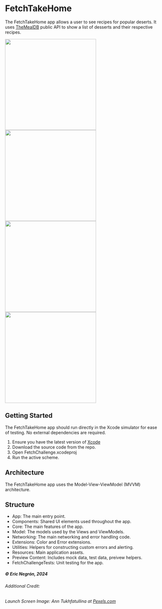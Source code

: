 # FetchTakeHome
The FetchTakeHome app allows a user to see recipes for popular deserts.
It uses [TheMealDB](https://themealdb.com/api.php) public API to show a list of desserts and their respective recipes.

<img src="https://github.com/user-attachments/assets/d29d2bb0-c076-4fe9-b764-0ee2e6e3b5a7" height="300">
<img src="https://github.com/user-attachments/assets/595c97b8-1a3a-44de-bc00-f6fe10277021" height="300">
<img src="https://github.com/user-attachments/assets/3b51ebdc-6981-4a53-853d-1aa22b0a377d" height="300">
<img src="https://github.com/user-attachments/assets/194fbdf7-bf5e-4859-96d1-2092823a86df" height="300">

## Getting Started
The FetchTakeHome app should run directly in the Xcode simulator for ease of testing.  No external dependencies are required.
1. Ensure you have the latest version of [Xcode](https://developer.apple.com/xcode/)
2. Download the source code from the repo.
3. Open FetchChallenge.xcodeproj
4. Run the active scheme.

## Architecture
The FetchTakeHome app uses the Model-View-ViewModel (MVVM) architecture.

## Structure
- App: The main entry point.
- Components: Shared UI elements used throughout the app.
- Core: The main features of the app.
- Model: The models used by the Views and ViewModels.
- Networking: The main networking and error handling code.
- Extensions: Color and Error extensions.
- Utilities: Helpers for constructing custom errors and alerting.
- Resources: Main application assets.
- Preview Content:  Includes mock data, test data, preivew helpers.
- FetchChallengeTests: Unit testing for the app.

##### &copy; Eric Negrón, 2024

###### Additional Credit:  
###### Launch Screen Image:  Ann Tukhfatullina at [Pexels.com](https://www.pexels.com/photo/close-up-photo-of-dessert-on-top-of-the-jar-2638026/)
